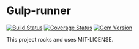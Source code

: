 Gulp-runner
============

[![Build Status](https://travis-ci.org/hirtie-maxim/gulp-runner.svg)][travis]
[![Coverage Status](https://img.shields.io/coveralls/hirtie-maxim/gulp-runner.svg)][coveralls]
[![Gem Version](https://badge.fury.io/rb/gulp-runner.svg)][rubygems]

[travis]: https://travis-ci.org/hirtie-maxim/gulp-runner
[coveralls]: https://coveralls.io/r/hirtie-maxim/gulp-runner
[rubygems]: http://badge.fury.io/rb/gulp-runner

This project rocks and uses MIT-LICENSE.